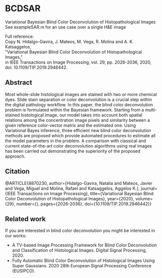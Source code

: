 # BCDSAR
Variational Bayesian Blind Color Deconvolution of Histopathological Images
See exampleSAR.m for an use case over a single H&E image

Full reference:\
 Copy
N. Hidalgo-Gavira, J. Mateos, M. Vega, R. Molina and A. K. Katsaggelos, \
"Variational Bayesian Blind Color Deconvolution of Histopathological Images,"\
in IEEE Transactions on Image Processing, vol. 29, pp. 2026-2036, 2020, \
doi: 10.1109/TIP.2019.2946442.

## Abstract
Most whole-slide histological images are stained with two or more chemical dyes. Slide stain separation or color deconvolution is a crucial step within the digital pathology workflow. In this paper, the blind color deconvolution problem is formulated within the Bayesian framework. Starting from a multi-stained histological image, our model takes into account both spatial relations among the concentration image pixels and similarity between a given reference color-vector matrix and the estimated one. Using Variational Bayes inference, three efficient new blind color deconvolution methods are proposed which provide automated procedures to estimate all the model parameters in the problem. A comparison with classical and current state-of-the-art color deconvolution algorithms using real images has been carried out demonstrating the superiority of the proposed approach.
## Citation
@ARTICLE{8870230,
  author={Hidalgo-Gavira, Natalia and Mateos, Javier and Vega, Miguel and Molina, Rafael and Katsaggelos, Aggelos K.},
  journal={IEEE Transactions on Image Processing}, 
  title={Variational Bayesian Blind Color Deconvolution of Histopathological Images}, 
  year={2020},
  volume={29},
  number={},
  pages={2026-2036},
  doi={10.1109/TIP.2019.2946442}}
  
  
## Related work
If you are interested in blind color deconvolution you might be interested in our works:
- A TV-based Image Processing Framework for Blind Color Deconvolution and Classification of Histological Images. Digital Signal Processing, 2020.
- Fully Automatic Blind Color Deconvolution of Histological Images Using Super Gaussians. 2020 28th European Signal Processing Conference (EUSIPCO).
